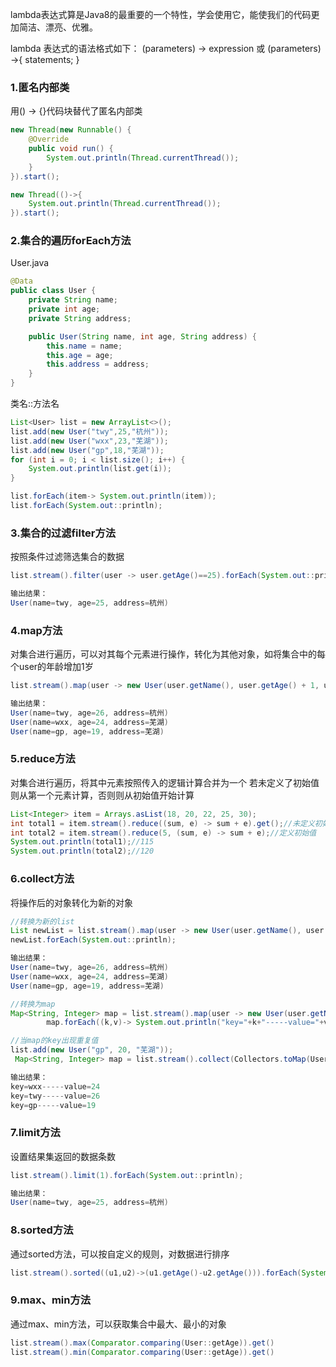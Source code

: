 lambda表达式算是Java8的最重要的一个特性，学会使用它，能使我们的代码更加简洁、漂亮、优雅。


lambda 表达式的语法格式如下：
(parameters) -> expression 或 (parameters) ->{ statements; }


### 1.匿名内部类
用() -> {}代码块替代了匿名内部类
```java
new Thread(new Runnable() {
    @Override
    public void run() {
        System.out.println(Thread.currentThread());
    }
}).start();

new Thread(()->{
    System.out.println(Thread.currentThread());
}).start();
```


### 2.集合的遍历forEach方法
User.java
```java
@Data
public class User {
    private String name;
    private int age;
    private String address;

    public User(String name, int age, String address) {
        this.name = name;
        this.age = age;
        this.address = address;
    }
}
```


类名::方法名
```java
List<User> list = new ArrayList<>();
list.add(new User("twy",25,"杭州"));
list.add(new User("wxx",23,"芜湖"));
list.add(new User("gp",18,"芜湖"));
for (int i = 0; i < list.size(); i++) {
    System.out.println(list.get(i));
}

list.forEach(item-> System.out.println(item));
list.forEach(System.out::println);
```


### 3.集合的过滤filter方法
按照条件过滤筛选集合的数据
```java
list.stream().filter(user -> user.getAge()==25).forEach(System.out::println);

输出结果：
User(name=twy, age=25, address=杭州)
```


### 4.map方法
对集合进行遍历，可以对其每个元素进行操作，转化为其他对象，如将集合中的每个user的年龄增加1岁
```java
list.stream().map(user -> new User(user.getName(), user.getAge() + 1, user.getAddress())).forEach(System.out::println);

输出结果：
User(name=twy, age=26, address=杭州)
User(name=wxx, age=24, address=芜湖)
User(name=gp, age=19, address=芜湖)
```


### 5.reduce方法
对集合进行遍历，将其中元素按照传入的逻辑计算合并为一个
若未定义了初始值则从第一个元素计算，否则则从初始值开始计算
```java
List<Integer> item = Arrays.asList(18, 20, 22, 25, 30);
int total1 = item.stream().reduce((sum, e) -> sum + e).get();//未定义初始值
int total2 = item.stream().reduce(5, (sum, e) -> sum + e);//定义初始值
System.out.println(total1);//115
System.out.println(total2);//120
```


### 6.collect方法
将操作后的对象转化为新的对象
```java
//转换为新的list
List newList = list.stream().map(user -> new User(user.getName(), user.getAge() + 1, user.getAddress())).collect(Collectors.toList());
newList.forEach(System.out::println);

输出结果：
User(name=twy, age=26, address=杭州)
User(name=wxx, age=24, address=芜湖)
User(name=gp, age=19, address=芜湖)

//转换为map
Map<String, Integer> map = list.stream().map(user -> new User(user.getName(), user.getAge() + 1, user.getAddress())).collect(Collectors.toMap(User::getName, User::getAge));
        map.forEach((k,v)-> System.out.println("key="+k+"-----value="+v));

//当map的key出现重复值
list.add(new User("gp", 20, "芜湖"));
 Map<String, Integer> map = list.stream().collect(Collectors.toMap(User::getName, User::getAge, (v1, v2) -> v2));

输出结果：
key=wxx-----value=24
key=twy-----value=26
key=gp-----value=19
```


### 7.limit方法
设置结果集返回的数据条数
```java
list.stream().limit(1).forEach(System.out::println);

输出结果：
User(name=twy, age=25, address=杭州)
```


### 8.sorted方法
通过sorted方法，可以按自定义的规则，对数据进行排序
```java
list.stream().sorted((u1,u2)->(u1.getAge()-u2.getAge())).forEach(System.out::println);
```


### 9.max、min方法
通过max、min方法，可以获取集合中最大、最小的对象
```java
list.stream().max(Comparator.comparing(User::getAge)).get()
list.stream().min(Comparator.comparing(User::getAge)).get()
```
